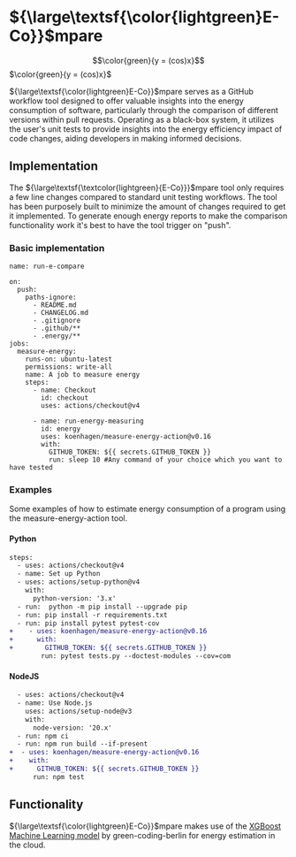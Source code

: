 # ${\large\textsf{\color{lightgreen}E-Co}}$‎​mpare


$$\color{green}{y = (cos)x}$$
$\color{green}{y = (cos)x}$


${\large\textsf{\color{lightgreen}E-Co}}$‎​mpare serves as a GitHub workflow tool designed to offer valuable insights into the energy consumption of software, particularly through the comparison of different versions within pull requests. Operating as a black-box system, it utilizes the user's unit tests to provide insights into the energy efficiency impact of code changes, aiding developers in making informed decisions.


## Implementation
The ${\large\textsf{\textcolor{lightgreen}{E-Co}}}$‎​mpare tool only requires a few line changes compared to standard unit testing workflows. The tool has been purposely built to minimize the amount of changes required to get it implemented. To generate enough energy reports to make the comparison functionality work it's best to have the tool trigger on "push". 

### Basic implementation
```
name: run-e-compare

on:
  push:
    paths-ignore:
      - README.md
      - CHANGELOG.md
      - .gitignore
      - .github/**
      - .energy/**
jobs:
  measure-energy:
    runs-on: ubuntu-latest
    permissions: write-all
    name: A job to measure energy
    steps:
      - name: Checkout
        id: checkout
        uses: actions/checkout@v4

      - name: run-energy-measuring
        id: energy
        uses: koenhagen/measure-energy-action@v0.16
        with:
          GITHUB_TOKEN: ${{ secrets.GITHUB_TOKEN }}
          run: sleep 10 #Any command of your choice which you want to have tested
```

### Examples

Some examples of how to estimate energy consumption of a program using the measure-energy-action tool. 

#### Python

```diff
steps:
  - uses: actions/checkout@v4
  - name: Set up Python
  - uses: actions/setup-python@v4
    with:
      python-version: '3.x'
  - run:  python -m pip install --upgrade pip
  - run: pip install -r requirements.txt
  - run: pip install pytest pytest-cov
+    - uses: koenhagen/measure-energy-action@v0.16
+      with:
+        GITHUB_TOKEN: ${{ secrets.GITHUB_TOKEN }}
        run: pytest tests.py --doctest-modules --cov=com
```

#### NodeJS
```diff
  - uses: actions/checkout@v4
  - name: Use Node.js
    uses: actions/setup-node@v3
    with:
      node-version: '20.x'
  - run: npm ci
  - run: npm run build --if-present
+  - uses: koenhagen/measure-energy-action@v0.16
+    with:
+      GITHUB_TOKEN: ${{ secrets.GITHUB_TOKEN }}
      run: npm test
```

## Functionality
${\large\textsf{\color{lightgreen}E-Co}}$‎​mpare makes use of the [XGBoost Machine Learning model](https://github.com/green-coding-berlin/spec-power-model) by green-coding-berlin for energy estimation in the cloud. 
